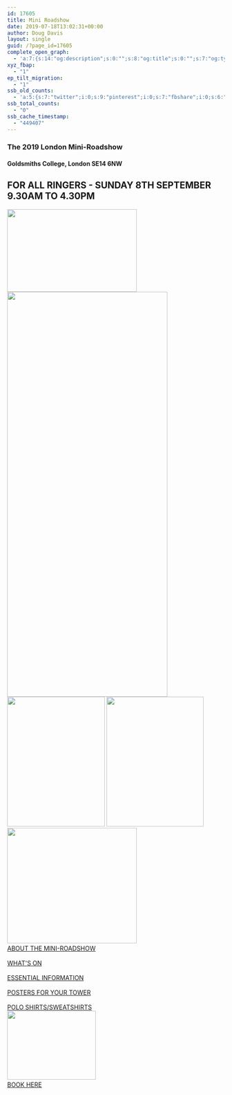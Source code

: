 ```yaml
---
id: 17605
title: Mini Roadshow
date: 2019-07-18T13:02:31+00:00
author: Doug Davis
layout: single
guid: /?page_id=17605
complete_open_graph:
  - 'a:7:{s:14:"og:description";s:0:"";s:8:"og:title";s:0:"";s:7:"og:type";s:0:"";s:12:"twitter:card";s:7:"summary";s:15:"twitter:creator";s:0:"";s:19:"twitter:description";s:0:"";s:8:"og:image";s:0:"";}'
xyz_fbap:
  - "1"
ep_tilt_migration:
  - "1"
ssb_old_counts:
  - 'a:5:{s:7:"twitter";i:0;s:9:"pinterest";i:0;s:7:"fbshare";i:0;s:6:"reddit";i:0;s:6:"tumblr";N;}'
ssb_total_counts:
  - "0"
ssb_cache_timestamp:
  - "449407"
---
```

### The 2019 London Mini-Roadshow

#### Goldsmiths College, London SE14 6NW

## FOR ALL RINGERS - SUNDAY 8TH SEPTEMBER 9.30AM TO 4.30PM

<img loading="lazy" width="300" height="191" src="https://cccbr.org.uk/wp-content/uploads/2019/05/london2019_logo-300x191.jpg" alt="" srcset="https://cccbr.org.uk/wp-content/uploads/2019/05/london2019_logo-300x191.jpg 300w, https://cccbr.org.uk/wp-content/uploads/2019/05/london2019_logo.jpg 540w" sizes="(max-width: 300px) 100vw, 300px" />  
<img loading="lazy" width="371" height="936" src="https://cccbr.org.uk/wp-content/uploads/2019/07/rings.png" alt="" srcset="https://cccbr.org.uk/wp-content/uploads/2019/07/rings.png 371w, https://cccbr.org.uk/wp-content/uploads/2019/07/rings-119x300.png 119w, https://cccbr.org.uk/wp-content/uploads/2019/07/rings-300x757.png 300w" sizes="(max-width: 371px) 100vw, 371px" />  
<img loading="lazy" width="226" height="300" src="https://cccbr.org.uk/wp-content/uploads/2019/07/homepage_1-e1563458177775-226x300.jpg" alt="" srcset="https://cccbr.org.uk/wp-content/uploads/2019/07/homepage_1-e1563458177775-226x300.jpg 226w, https://cccbr.org.uk/wp-content/uploads/2019/07/homepage_1-e1563458177775-300x399.jpg 300w, https://cccbr.org.uk/wp-content/uploads/2019/07/homepage_1-e1563458177775.jpg 451w" sizes="(max-width: 226px) 100vw, 226px" />  
<img loading="lazy" width="225" height="300" src="https://cccbr.org.uk/wp-content/uploads/2019/07/homepage_2-225x300.jpg" alt="" srcset="https://cccbr.org.uk/wp-content/uploads/2019/07/homepage_2-225x300.jpg 225w, https://cccbr.org.uk/wp-content/uploads/2019/07/homepage_2-300x400.jpg 300w, https://cccbr.org.uk/wp-content/uploads/2019/07/homepage_2-600x800.jpg 600w, https://cccbr.org.uk/wp-content/uploads/2019/07/homepage_2.jpg 720w" sizes="(max-width: 225px) 100vw, 225px" />  
<img loading="lazy" width="300" height="267" src="https://cccbr.org.uk/wp-content/uploads/2019/07/homepage_3-300x267.jpg" alt="" srcset="https://cccbr.org.uk/wp-content/uploads/2019/07/homepage_3-300x267.jpg 300w, https://cccbr.org.uk/wp-content/uploads/2019/07/homepage_3.jpg 600w" sizes="(max-width: 300px) 100vw, 300px" />  
<a href="/about/annual-meetings/2019-meeting/mini-roadshow/about/" role="button"><br /> ABOUT THE MINI-ROADSHOW<br /> </a>  
<a href="/about/annual-meetings/2019-meeting/mini-roadshow/whats-on/" role="button"><br /> WHAT&apos;S ON<br /> </a>  
<a href="/about/annual-meetings/2019-meeting/mini-roadshow/essential-info/" role="button"><br /> ESSENTIAL INFORMATION<br /> </a>  
<a href="/about/annual-meetings/2019-meeting/mini-roadshow/posters/" role="button"><br /> POSTERS FOR YOUR TOWER<br /> </a>  
<a href="https://events./product/london-2019-shirts/" target="_blank" role="button" rel="noopener noreferrer"><br /> POLO SHIRTS/SWEATSHIRTS<br /> </a>  
<img loading="lazy" width="205" height="159" src="https://cccbr.org.uk/wp-content/uploads/2019/07/reserve.jpg" alt="" />  
<a href="https://events./product/annual-meeting-2019/" role="button"><br /> BOOK HERE<br /> </a>
